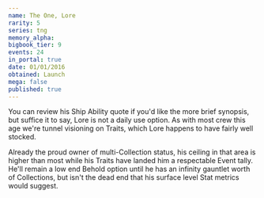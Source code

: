 ```yaml
---
name: The One, Lore
rarity: 5
series: tng
memory_alpha:
bigbook_tier: 9
events: 24
in_portal: true
date: 01/01/2016
obtained: Launch
mega: false
published: true
---
```


You can review his Ship Ability quote if you'd like the more brief synopsis, but suffice it to say, Lore is not a daily use option. As with most crew this age we're tunnel visioning on Traits, which Lore happens to have fairly well stocked.

Already the proud owner of multi-Collection status, his ceiling in that area is higher than most while his Traits have landed him a respectable Event tally. He'll remain a low end Behold option until he has an infinity gauntlet worth of Collections, but isn't the dead end that his surface level Stat metrics would suggest.
